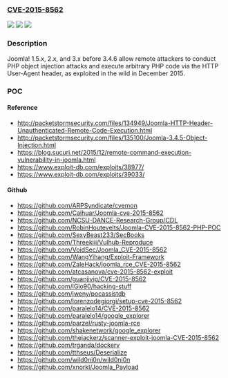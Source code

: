 ### [CVE-2015-8562](https://cve.mitre.org/cgi-bin/cvename.cgi?name=CVE-2015-8562)
![](https://img.shields.io/static/v1?label=Product&message=n%2Fa&color=blue)
![](https://img.shields.io/static/v1?label=Version&message=n%2Fa&color=blue)
![](https://img.shields.io/static/v1?label=Vulnerability&message=n%2Fa&color=brighgreen)

### Description

Joomla! 1.5.x, 2.x, and 3.x before 3.4.6 allow remote attackers to conduct PHP object injection attacks and execute arbitrary PHP code via the HTTP User-Agent header, as exploited in the wild in December 2015.

### POC

#### Reference
- http://packetstormsecurity.com/files/134949/Joomla-HTTP-Header-Unauthenticated-Remote-Code-Execution.html
- http://packetstormsecurity.com/files/135100/Joomla-3.4.5-Object-Injection.html
- https://blog.sucuri.net/2015/12/remote-command-execution-vulnerability-in-joomla.html
- https://www.exploit-db.com/exploits/38977/
- https://www.exploit-db.com/exploits/39033/

#### Github
- https://github.com/ARPSyndicate/cvemon
- https://github.com/Caihuar/Joomla-cve-2015-8562
- https://github.com/NCSU-DANCE-Research-Group/CDL
- https://github.com/RobinHoutevelts/Joomla-CVE-2015-8562-PHP-POC
- https://github.com/SexyBeast233/SecBooks
- https://github.com/Threekiii/Vulhub-Reproduce
- https://github.com/VoidSec/Joomla_CVE-2015-8562
- https://github.com/WangYihang/Exploit-Framework
- https://github.com/ZaleHack/joomla_rce_CVE-2015-8562
- https://github.com/atcasanova/cve-2015-8562-exploit
- https://github.com/guanjivip/CVE-2015-8562
- https://github.com/iGio90/hacking-stuff
- https://github.com/jweny/pocassistdb
- https://github.com/lorenzodegiorgi/setup-cve-2015-8562
- https://github.com/paralelo14/CVE-2015-8562
- https://github.com/paralelo14/google_explorer
- https://github.com/parzel/rusty-joomla-rce
- https://github.com/shakenetwork/google_explorer
- https://github.com/thejackerz/scanner-exploit-joomla-CVE-2015-8562
- https://github.com/trganda/dockerv
- https://github.com/tthseus/Deserialize
- https://github.com/wild0ni0n/wild0ni0n
- https://github.com/xnorkl/Joomla_Payload

